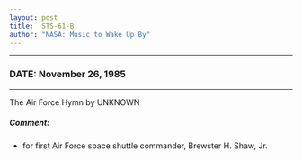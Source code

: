 ```yaml
---
layout: post
title:  STS-61-B
author: "NASA: Music to Wake Up By"
---
```


----
### DATE: November 26, 1985
----
The Air Force Hymn by UNKNOWN

##### Comment:
* for first Air Force space shuttle commander, Brewster H. Shaw, Jr.
